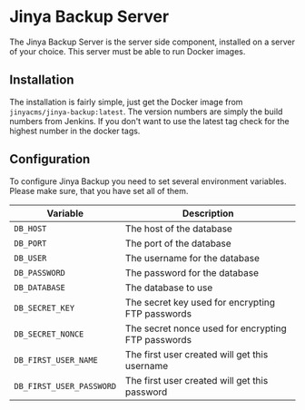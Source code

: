 # Jinya Backup Server

The Jinya Backup Server is the server side component, installed on a server of your choice. This server must be able to
run Docker images.

## Installation

The installation is fairly simple, just get the Docker image from `jinyacms/jinya-backup:latest`. The version numbers
are simply the build numbers from Jenkins. If you don't want to use the latest tag check for the highest number in the
docker tags.

## Configuration

To configure Jinya Backup you need to set several environment variables. Please make sure, that you have set all of
them.

Variable                 | Description
-------------------------|------
`DB_HOST`                | The host of the database
`DB_PORT`                | The port of the database
`DB_USER`                | The username for the database
`DB_PASSWORD`            | The password for the database
`DB_DATABASE`            | The database to use
`DB_SECRET_KEY`          | The secret key used for encrypting FTP passwords
`DB_SECRET_NONCE`        | The secret nonce used for encrypting FTP passwords
`DB_FIRST_USER_NAME`     | The first user created will get this username
`DB_FIRST_USER_PASSWORD` | The first user created will get this password